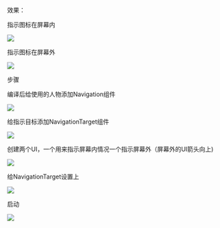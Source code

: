 效果：

指示图标在屏幕内

![](https://github.com/J1angX1n/UE_Navigation/blob/master/Images/demonstration1.gif)

指示图标在屏幕外

![](https://github.com/J1angX1n/UE_Navigation/blob/master/Images/demonstration2.gif)



步骤

编译后给使用的人物添加Navigation组件

![](https://github.com/J1angX1n/UE_Navigation/blob/master/Images/img1.gif)

给指示目标添加NavigationTarget组件

![](https://github.com/J1angX1n/UE_Navigation/blob/master/Images/img2.gif)



创建两个UI，一个用来指示屏幕内情况一个指示屏幕外（屏幕外的UI箭头向上)

![](https://github.com/J1angX1n/UE_Navigation/blob/master/Images/img3.gif)

给NavigationTarget设置上

![](https://github.com/J1angX1n/UE_Navigation/blob/master/Images/img4.gif)

启动

![](https://github.com/J1angX1n/UE_Navigation/blob/master/Images/img5.gif)
